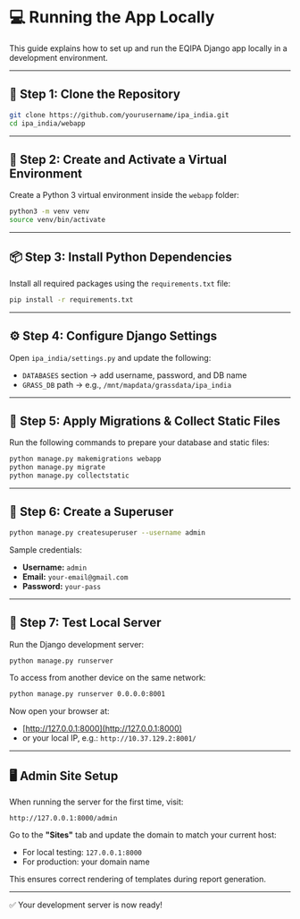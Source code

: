 # 💻 Running the App Locally

This guide explains how to set up and run the EQIPA Django app locally in a development environment.

---

## 🔧 Step 1: Clone the Repository

```bash
git clone https://github.com/yourusername/ipa_india.git
cd ipa_india/webapp
```

---

## 🐍 Step 2: Create and Activate a Virtual Environment

Create a Python 3 virtual environment inside the `webapp` folder:

```bash
python3 -m venv venv
source venv/bin/activate
```

---

## 📦 Step 3: Install Python Dependencies

Install all required packages using the `requirements.txt` file:

```bash
pip install -r requirements.txt
```

---

## ⚙️ Step 4: Configure Django Settings

Open `ipa_india/settings.py` and update the following:

- `DATABASES` section → add username, password, and DB name
- `GRASS_DB` path → e.g., `/mnt/mapdata/grassdata/ipa_india`

---

## 🔄 Step 5: Apply Migrations & Collect Static Files

Run the following commands to prepare your database and static files:

```bash
python manage.py makemigrations webapp
python manage.py migrate
python manage.py collectstatic
```

---

## 👤 Step 6: Create a Superuser

```bash
python manage.py createsuperuser --username admin
```

Sample credentials:

- **Username:** `admin`
- **Email:** `your-email@gmail.com`
- **Password:** `your-pass`

---

## 🧪 Step 7: Test Local Server

Run the Django development server:

```bash
python manage.py runserver
```

To access from another device on the same network:

```bash
python manage.py runserver 0.0.0.0:8001
```

Now open your browser at:

- [http://127.0.0.1:8000](http://127.0.0.1:8000)
- or your local IP, e.g.: `http://10.37.129.2:8001/`

---

## 🖥️ Admin Site Setup

When running the server for the first time, visit:

```
http://127.0.0.1:8000/admin
```

Go to the **"Sites"** tab and update the domain to match your current host:

- For local testing: `127.0.0.1:8000`
- For production: your domain name

This ensures correct rendering of templates during report generation.

---

✅ Your development server is now ready!

